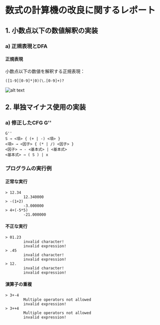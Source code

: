 # 数式の計算機の改良に関するレポート

## 1. 小数点以下の数値解釈の実装

### a) 正規表現とDFA

#### 正規表現
小数点以下の数値を解釈する正規表現：
```
([1-9][0-9]*|0)(\.[0-9]+)?
```


![alt text](images/image.png)
<div style="page-break-before:always"></div>

## 2. 単独マイナス使用の実装

### a) 修正したCFG G''
```
G''
S → <項> { (+ | -) <項> }
<項> → <因子> { (* | /) <因子> }
<因子> → - <基本式> | <基本式>
<基本式> → ( S ) | x
```

### プログラムの実行例

#### 正常な実行
```
> 12.34
        12.340000
> -(1+2)
        -3.000000
> 4+(-5*5)
        -21.000000
```

#### 不正な実行
```
> 01.23
        invalid character!
        invalid expression!
> .45
        invalid character!
        invalid expression!
> 12.
        invalid character!
        invalid expression!
```

#### 演算子の重複
```
> 3+-4
        Multiple operators not allowed
        invalid expression!
> 3++4
        Multiple operators not allowed
        invalid expression!
```